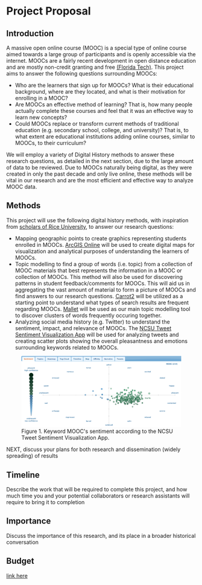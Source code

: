 # Project Proposal

## Introduction
A massive open online course (MOOC) is a special type of online course aimed towards a large group of participants and is openly accessible via the internet. MOOCs are a fairly recent development in open distance education and are mostly non-credit granting and free [(Florida Tech)](https://libguides.lib.fit.edu/c.php?g=427753&p=2917513). This project aims to answer the following questions surrounding MOOCs:
* Who are the learners that sign up for MOOCs? What is their educational background, where are they located, and what is their motivation for enrolling in a MOOC?
* Are MOOCs an effective method of learning? That is, how many people actually complete these courses and feel that it was an effective way to learn new concepts?
* Could MOOCs replace or transform current methods of traditional education (e.g. secondary school, college, and university)? That is, to what extent are educational institutions adding online courses, similar to MOOCs, to their curriculum?

We will employ a variety of Digital History methods to answer these research questions, as detailed in the next section, due to the large amount of data to be reviewed. Due to MOOCs naturally being digital, as they were created in only the past decade and only live online, these methods will be vital in our research and are the most efficient and effective way to analyze MOOC data.


## Methods
This project will use the following digital history methods, with inspiration from [scholars of Rice University](https://ricedh.github.io/), to answer our research questions:

* Mapping geographic points to create graphics representing students enrolled in MOOCs. [ArcGIS Online](https://www.arcgis.com/index.html) will be used to create digital maps for visualization and analytical purposes of understanding the learners of MOOCs.
* Topic modelling to find a group of words (i.e. topic) from a collection of MOOC materials that best represents the information in a MOOC or collection of MOOCs. This method will also be used for discovering patterns in student feedback/comments for MOOCs. This will aid us in aggregating the vast amount of material to form a picture of MOOCs and find answers to our research questions. [Carrot2](https://search.carrot2.org/#/search/web/MOOC/pie-chart) will be utilized as a starting point to understand what types of search results are frequent regarding MOOCs. [Mallet](http://mallet.cs.umass.edu/topics.php) will be used as our main topic modelling tool to discover clusters of words frequently occuring together.
* Analyzing social media history (e.g. Twitter) to understand the sentiment, impact, and relevance of MOOCs. The [NCSU Tweet Sentiment Visualization App](https://www.csc2.ncsu.edu/faculty/healey/tweet_viz/tweet_app/) will be used for analyzing tweets and creating scatter plots showing the overall pleasantness and emotions surrounding keywords related to MOOCs.

<figure>
    <img src="tweetMOOC.png"
         alt="MOOC Tweet Sentiment"
         title="MOOC Tweet Sentiment">
    <figcaption>Figure 1. Keyword MOOC's sentiment according to the NCSU Tweet Sentiment Visualization App.</figcaption>
</figure>

NEXT, discuss your plans for both research and dissemination (widely spreading) of results

## Timeline
Describe the work that will be required to complete this project, and how much time you and your potential collaborators or research assistants will require to bring it to completion

## Importance
Discuss the importance of this research, and its place in a broader historical conversation

## Budget
[link here]()